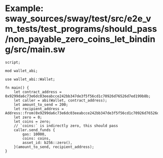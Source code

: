 # Example: sway_sources/sway/test/src/e2e_vm_tests/test_programs/should_pass/non_payable_zero_coins_let_binding/src/main.sw

```sway
script;

mod wallet_abi;

use wallet_abi::Wallet;

fn main() {
    let contract_address = 0x9299da6c73e6dc03eeabcce242bb347de3f5f56cd1c70926d76526d7ed199b8b;
    let caller = abi(Wallet, contract_address);
    let amount_to_send = 200;
    let recipient_address = Address::from(0x9299da6c73e6dc03eeabcce242bb347de3f5f56cd1c70926d76526d7ed199b8b);
    let zero = 0;
    let coins = zero;
    // `coins:` is indirectly zero, this should pass
    caller.send_funds {
        gas: 10000,
        coins: coins,
        asset_id: b256::zero(),
    }(amount_to_send, recipient_address);
}

```
